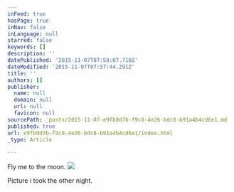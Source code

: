 ```yaml
---
inFeed: true
hasPage: true
inNav: false
inLanguage: null
starred: false
keywords: []
description: ''
datePublished: '2015-11-07T07:58:07.710Z'
dateModified: '2015-11-07T07:57:44.291Z'
title: ''
authors: []
publisher:
  name: null
  domain: null
  url: null
  favicon: null
sourcePath: _posts/2015-11-07-e9fb0d7b-f9c8-4e26-bdc8-b91a4b4cd6e1.md
published: true
url: e9fb0d7b-f9c8-4e26-bdc8-b91a4b4cd6e1/index.html
_type: Article

---
```

Fly me to the moon.
![](https://the-grid-user-content.s3-us-west-2.amazonaws.com/d080c871-3720-43af-b520-c1ca63026dc7.jpg)

Picture i took the other night.